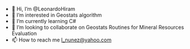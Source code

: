 - 👋 Hi, I’m @LeonardoHiram
- 👀 I’m interested in Geostats algorithm 
- 🌱 I’m currently learning C#
- 💞️ I’m looking to collaborate on Geostats Routines for Mineral Resources Evaluation
- 📫 How to reach me l_nunez@yahoo.com

<!---
LeonardoHiram/LeonardoHiram is a ✨ special ✨ repository because its `README.md` (this file) appears on your GitHub profile.
You can click the Preview link to take a look at your changes.
--->
